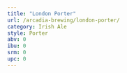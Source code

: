 ```yaml
---
title: "London Porter"
url: /arcadia-brewing/london-porter/
category: Irish Ale
style: Porter
abv: 0
ibu: 0
srm: 0
upc: 0
---
```


